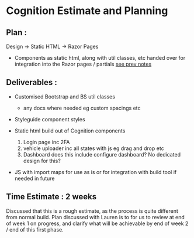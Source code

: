 # Cognition Estimate and Planning

## Plan :
Design -> Static HTML -> Razor Pages
- Components as static html, along with util classes, etc handed over for integration into the Razor pages / partials
[see prev notes](https://github.com/Alex-Rafter/wiki/blob/main/new-cognition-fe-dev-work.md)

## Deliverables :

- Customised Bootstrap and BS util classes
  - any docs where needed eg custom spacings etc
- Styleguide component styles

- Static html build out of Cognition components

  1. Login page inc 2FA
  2. vehicle uploader inc all states with js eg drag and drop etc
  3. Dashboard
  does this include configure dashboard? No dedicated design for this?

- JS with import maps for use as is or for integration with build tool if needed in future

## Time Estimate : 2 weeks
Discussed that this is a rough estimate, as the process is quite different from normal build. Plan discussed with Lauren is to for us to review at end of week 1 on progress, and clarify what will be achievable by end of week 2 / end of this first phase.



